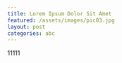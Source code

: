 ```yaml
---
title: Lorem Ipsum Dolor Sit Amet
featured: /assets/images/pic03.jpg
layout: post
categories: abc
---
```


11111